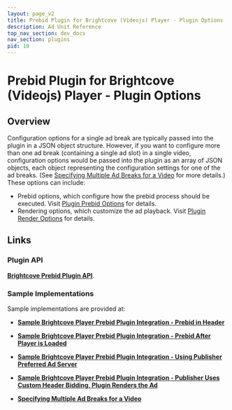 ```yaml
---
layout: page_v2
title: Prebid Plugin for Brightcove (Videojs) Player - Plugin Options
description: Ad Unit Reference
top_nav_section: dev_docs
nav_section: plugins
pid: 10
---
```




# Prebid Plugin for Brightcove (Videojs) Player - Plugin Options

## Overview

Configuration options for a single ad break are typically passed into the plugin in a JSON object structure. However, if you want to configure more than one ad break (containing a single ad slot) in a single video, configuration options would be passed into the plugin as an array of JSON objects, each object representing the configuration settings for one of the ad breaks. (See [Specifying Multiple Ad Breaks for a Video]({{site.baseurl}}/dev-docs/plugins/bc/bc-prebid-plugin-multiad-options.html) for more details.) These options can include:

- Prebid options, which configure how the prebid process should be executed. Visit [Plugin Prebid Options]({{site.baseurl}}/dev-docs/plugins/bc/bc-prebid-plugin-prebid-options.html) for details.
- Rendering options, which customize the ad playback. Visit [Plugin Render Options]({{site.baseurl}}/dev-docs/plugins/bc/bc-prebid-plugin-render-options.html) for details.

## Links

### Plugin API

**[Brightcove Prebid Plugin API]({{site.baseurl}}/dev-docs/plugins/bc/bc-prebid-plugin-api.html)**.

### Sample Implementations

Sample implementations are provided at:

- **[Sample Brightcove Player Prebid Plugin Integration - Prebid in Header]({{site.baseurl}}/dev-docs/plugins/bc/bc-prebid-plugin-sample-prebid-header.html)**

- **[Sample Brightcove Player Prebid Plugin Integration - Prebid After Player is Loaded]({{site.baseurl}}/dev-docs/plugins/bc/bc-prebid-plugin-sample-prebid-body.html)**

- **[Sample Brightcove Player Prebid Plugin Integration - Using Publisher Preferred Ad Server]({{site.baseurl}}/dev-docs/plugins/bc/bc-prebid-plugin-sample-third-party-ad-server.html)**

- **[Sample Brightcove Player Prebid Plugin Integration - Publisher Uses Custom Header Bidding, Plugin Renders the Ad]({{site.baseurl}}/dev-docs/plugins/bc/bc-prebid-plugin-sample-custom-header-bidding.html)**

- **[Specifying Multiple Ad Breaks for a Video]({{site.baseurl}}/dev-docs/plugins/bc/bc-prebid-plugin-multiad-options.html)**

</div>
